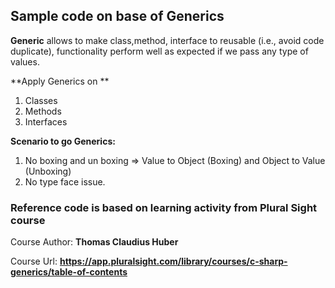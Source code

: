 ## Sample code on base of Generics

**Generic** allows to make class,method, interface to reusable (i.e., avoid code duplicate), functionality perform well as expected if we pass any type of values.

**Apply Generics on **
1. Classes
2. Methods
3. Interfaces


**Scenario to go Generics:**
1. No boxing and un boxing => Value to Object (Boxing) and Object to Value (Unboxing)
2. No type face issue.

### Reference code is based on learning activity from Plural Sight course
Course Author: **Thomas Claudius Huber**

Course Url: **https://app.pluralsight.com/library/courses/c-sharp-generics/table-of-contents**

